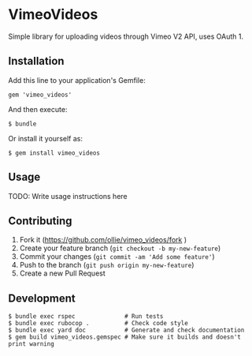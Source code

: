 # VimeoVideos

Simple library for uploading videos through Vimeo V2 API, uses OAuth 1.

## Installation

Add this line to your application's Gemfile:

    gem 'vimeo_videos'

And then execute:

    $ bundle

Or install it yourself as:

    $ gem install vimeo_videos

## Usage

TODO: Write usage instructions here

## Contributing

1. Fork it (https://github.com/ollie/vimeo_videos/fork )
2. Create your feature branch (`git checkout -b my-new-feature`)
3. Commit your changes (`git commit -am 'Add some feature'`)
4. Push to the branch (`git push origin my-new-feature`)
5. Create a new Pull Request

## Development

    $ bundle exec rspec              # Run tests
    $ bundle exec rubocop .          # Check code style
    $ bundle exec yard doc           # Generate and check documentation
    $ gem build vimeo_videos.gemspec # Make sure it builds and doesn't print warning
